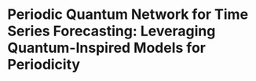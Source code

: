 # Periodic Quantum Network for Time Series Forecasting: Leveraging Quantum-Inspired Models for Periodicity
